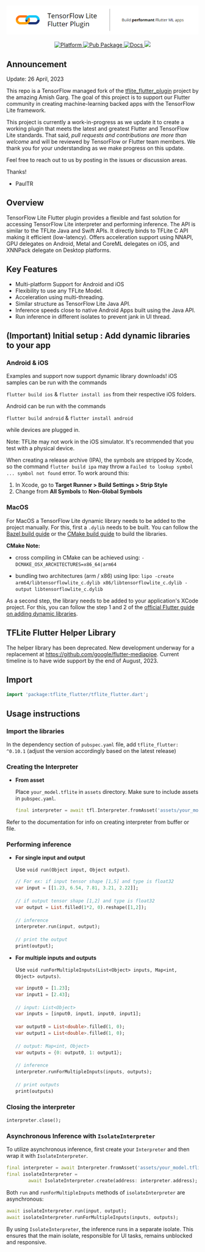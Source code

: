  <p align="center">
    <br>
    <img src="https://github.com/am15h/tflite_flutter_plugin/raw/update_readme/docs/tflite_flutter_cover.png"/>
    </br>
</p>
<p align="center">
 
   <a href="https://flutter.dev">
     <img src="https://img.shields.io/badge/Platform-Flutter-02569B?logo=flutter"
       alt="Platform" />
   </a>
   <a href="https://pub.dartlang.org/packages/tflite_flutter">
     <img src="https://img.shields.io/pub/v/tflite_flutter.svg"
       alt="Pub Package" />
   </a>
    <a href="https://pub.dev/documentation/tflite_flutter/latest/tflite_flutter/tflite_flutter-library.html">
        <img alt="Docs" src="https://readthedocs.org/projects/hubdb/badge/?version=latest">
    </a>
    <a href="https://opensource.org/licenses/Apache-2.0"><img src="https://img.shields.io/badge/License-Apache%202.0-blue.svg"></a>


</a>
</p>

## Announcement

Update: 26 April, 2023

This repo is a TensorFlow managed fork of the [tflite_flutter_plugin](https://github.com/am15h/tflite_flutter_plugin) project by the amazing Amish Garg. The goal of this project is to support our Flutter community in creating machine-learning backed apps with the TensorFlow Lite framework.

This project is currently a work-in-progress as we update it to create a working plugin that meets the latest and greatest Flutter and TensorFlow Lite standards. That said, *pull requests and contributions are more than welcome* and will be reviewed by TensorFlow or Flutter team members. We thank you for your understanding as we make progress on this update.

Feel free to reach out to us by posting in the issues or discussion areas.

Thanks!

- PaulTR

## Overview

TensorFlow Lite Flutter plugin provides a flexible and fast solution for accessing TensorFlow Lite interpreter and performing inference. The API is similar to the TFLite Java and Swift APIs. It directly binds to TFLite C API making it efficient (low-latency). Offers acceleration support using NNAPI, GPU delegates on Android, Metal and CoreML delegates on iOS, and XNNPack delegate on Desktop platforms.


## Key Features

* Multi-platform Support for Android and iOS
* Flexibility to use any TFLite Model.
* Acceleration using multi-threading.
* Similar structure as TensorFlow Lite Java API.
* Inference speeds close to native Android Apps built using the Java API.
* Run inference in different isolates to prevent jank in UI thread.


## (Important) Initial setup : Add dynamic libraries to your app

### Android & iOS

Examples and support now support dynamic library downloads! iOS samples can be run with the commands

`flutter build ios` & `flutter install ios` from their respective iOS folders.

Android can be run with the commands

`flutter build android` & `flutter install android`

while devices are plugged in.

Note: TFLite may not work in the iOS simulator. It's recommended that you test with a physical device.

When creating a release archive (IPA), the symbols are stripped by Xcode, so the command `flutter build ipa` may throw a `Failed to lookup symbol ... symbol not found` error. To work around this:

1. In Xcode, go to **Target Runner > Build Settings > Strip Style**
2. Change from **All Symbols** to **Non-Global Symbols**
### MacOS

For MacOS a TensorFlow Lite dynamic library needs to be added to the project manually.
For this, first a `.dylib` needs to be built. You can follow the [Bazel build guide](https://www.tensorflow.org/lite/guide/build_arm) or the [CMake build guide](https://www.tensorflow.org/lite/guide/build_cmake) to build the libraries.

**CMake Note:**
* cross compiling in CMake can be achieved using:
`-DCMAKE_OSX_ARCHITECTURES=x86_64|arm64`

* bundling two architectures (arm / x86) using lipo:
`lipo -create arm64/libtensorflowlite_c.dylib x86/libtensorflowlite_c.dylib -output libtensorflowlite_c.dylib`

As a second step, the library needs to be added to your application's XCode project. For this, you can follow the step 1 and 2 of the [official Flutter guide on adding dynamic libraries](https://docs.flutter.dev/platform-integration/macos/c-interop#compiled-dynamic-library-macos).

## TFLite Flutter Helper Library

The helper library has been deprecated. New development underway for a replacement at https://github.com/google/flutter-mediapipe. Current timeline is to have wide support by the end of August, 2023.

## Import

```dart
import 'package:tflite_flutter/tflite_flutter.dart';
```

## Usage instructions

### Import the libraries
In the dependency section of `pubspec.yaml` file, add `tflite_flutter: ^0.10.1` (adjust the version accordingly based on the latest release)

### Creating the Interpreter

* **From asset**

    Place `your_model.tflite` in `assets` directory. Make sure to include assets in `pubspec.yaml`.

    ```dart
    final interpreter = await tfl.Interpreter.fromAsset('assets/your_model.tflite');
    ```

Refer to the documentation for info on creating interpreter from buffer or file.

### Performing inference

* **For single input and output**

    Use `void run(Object input, Object output)`.
    ```dart
    // For ex: if input tensor shape [1,5] and type is float32
    var input = [[1.23, 6.54, 7.81, 3.21, 2.22]];

    // if output tensor shape [1,2] and type is float32
    var output = List.filled(1*2, 0).reshape([1,2]);

    // inference
    interpreter.run(input, output);

    // print the output
    print(output);
    ```
  
* **For multiple inputs and outputs**

    Use `void runForMultipleInputs(List<Object> inputs, Map<int, Object> outputs)`.

    ```dart
    var input0 = [1.23];  
    var input1 = [2.43];  

    // input: List<Object>
    var inputs = [input0, input1, input0, input1];  

    var output0 = List<double>.filled(1, 0);  
    var output1 = List<double>.filled(1, 0);

    // output: Map<int, Object>
    var outputs = {0: output0, 1: output1};

    // inference  
    interpreter.runForMultipleInputs(inputs, outputs);

    // print outputs
    print(outputs)
    ```

### Closing the interpreter

```dart
interpreter.close();
```

### Asynchronous Inference with `IsolateInterpreter`

To utilize asynchronous inference, first create your `Interpreter` and then wrap it with `IsolateInterpreter`.

```dart
final interpreter = await Interpreter.fromAsset('assets/your_model.tflite');
final isolateInterpreter =
        await IsolateInterpreter.create(address: interpreter.address);
```

Both `run` and `runForMultipleInputs` methods of `isolateInterpreter` are asynchronous:

```dart
await isolateInterpreter.run(input, output);
await isolateInterpreter.runForMultipleInputs(inputs, outputs);
```

By using `IsolateInterpreter`, the inference runs in a separate isolate. This ensures that the main isolate, responsible for UI tasks, remains unblocked and responsive.
